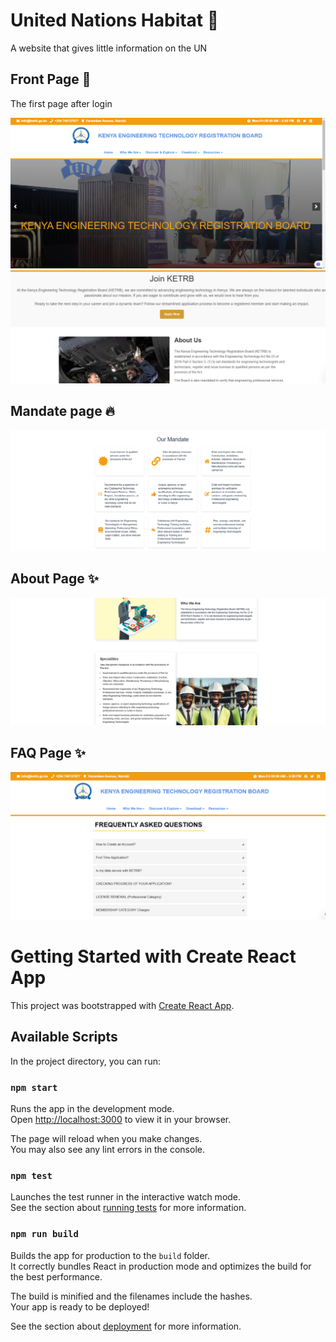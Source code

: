 # United Nations Habitat 📝  
A website that gives little information on the UN  
  
## Front Page 🚀  

The first page after login

![Front Page](https://github.com/tmm-tech/KETRB/blob/main/Image/Front%201.PNG)
![Front Page](https://github.com/tmm-tech/KETRB/blob/main/Image/Front%202.PNG)

## Mandate page 🔥 

![Mandate Page](https://github.com/tmm-tech/KETRB/blob/main/Image/mandate.PNG)

## About Page ✨ 

 ![About Page](https://github.com/tmm-tech/KETRB/blob/main/Image/about.PNG)

## FAQ Page ✨ 

 ![FAQ Page](https://github.com/tmm-tech/KETRB/blob/main/Image/faq.PNG)
 
# Getting Started with Create React App

This project was bootstrapped with [Create React App](https://github.com/facebook/create-react-app).

## Available Scripts

In the project directory, you can run:

### `npm start`

Runs the app in the development mode.\
Open [http://localhost:3000](http://localhost:3000) to view it in your browser.

The page will reload when you make changes.\
You may also see any lint errors in the console.

### `npm test`

Launches the test runner in the interactive watch mode.\
See the section about [running tests](https://facebook.github.io/create-react-app/docs/running-tests) for more information.

### `npm run build`

Builds the app for production to the `build` folder.\
It correctly bundles React in production mode and optimizes the build for the best performance.

The build is minified and the filenames include the hashes.\
Your app is ready to be deployed!

See the section about [deployment](https://facebook.github.io/create-react-app/docs/deployment) for more information.
